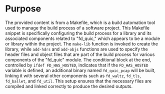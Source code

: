 # Purpose
The provided content is from a Makefile, which is a build automation tool used to manage the build process of a software project. This Makefile snippet is specifically configuring the build process for a library and its associated components related to "fd_quic," which appears to be a module or library within the project. The `make-lib` function is invoked to create the library, while `add-hdrs` and `add-objs` functions are used to specify the header files and object files that are part of the build process for various components of the "fd_quic" module. The conditional block at the end, controlled by `ifdef FD_HAS_HOSTED`, indicates that if the `FD_HAS_HOSTED` variable is defined, an additional binary named `fd_quic_pcap` will be built, linking it with several other components such as `fd_waltz`, `fd_tls`, `fd_ballet`, and `fd_util`. This setup ensures that the necessary files are compiled and linked correctly to produce the desired outputs.
